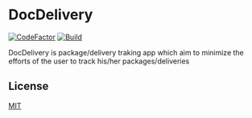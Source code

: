 # DocDelivery
[![CodeFactor](https://www.codefactor.io/repository/github/shankarpriyank/docdelivery/badge)](https://www.codefactor.io/repository/github/shankarpriyank/docdelivery)
[![Build](https://github.com/shankarpriyank/Dr.Delivery/actions/workflows/build.yml/badge.svg)](https://github.com/shankarpriyank/Dr.Delivery/actions/workflows/build.yml)  

 

DocDelivery is package/delivery traking app which aim to minimize the efforts of the user to track his/her packages/deliveries

## License
[MIT](https://choosealicense.com/licenses/mit/)
